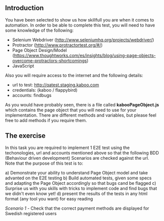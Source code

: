 ## Introduction
You have been selected to show us how skillfull you are when it comes to automation.
In order to be able to complete this test, you will need to have some knowledge of the following:

- Selenium Webdriver (http://www.seleniumhq.org/projects/webdriver/)
- Protractor (http://www.protractortest.org/#/)
- Page Object Design/Model (https://www.thoughtworks.com/es/insights/blog/using-page-objects-overcome-protractors-shortcomings)
- JavaScript

Also you will require access to the internet and the following details:
- url to test: http://qatest.staging.kaboo.com
- credentials: (kaboo / flappybird)
- accounts: findbugs 

As you would have probably seen, there is a file called **kabooPageObject.js** which contains the page object that you will need to use for your implementation. There are different methods and variables, but please feel free to add methods if you require them.

## The exercise
In this task you are required to implement 1 E2E test using the techonologies, url and accounts mentioned above so that the following BDD
(Behaviour driven development) Scenarios are checked against the url. Note that the purpose of this test is to:

a) Demonstrate your ability to understand Page Object model and take advanted on the E2E testing
b) Build automated tests, given some specs and adapting the Page Object accordingly so that bugs cand be flagged
c) Surprise us with you skills with tricks to implement code and find bugs that we didn't even know yet!
d) present the results of the tests in any html format (any tool you want) for easy reading

*Scenario 1* - Check that the correct payment methods are displayed for Swedish registered users

